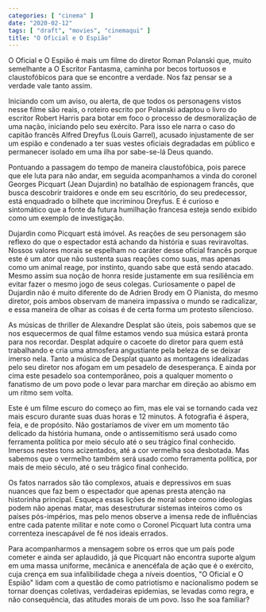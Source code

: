 ```yaml
---
categories: [ "cinema" ]
date: "2020-02-12"
tags: [ "draft", "movies", "cinemaqui" ]
title: "O Oficial e O Espião"
---
```

O Oficial e O Espião é mais um filme do diretor Roman Polanski que,
muito semelhante a O Escritor Fantasma, caminha por becos tortuosos
e claustofóbicos para que se encontre a verdade. Nos faz pensar se a
verdade vale tanto assim.

Iniciando com um aviso, ou alerta, de que todos os personagens vistos
nesse filme são reais, o roteiro escrito por Polanski adaptou o livro do
escritor Robert Harris para botar em foco o processo de desmoralização
de uma nação, iniciando pelo seu exército. Para isso ele narra o caso
do capitão francês Alfred Dreyfus (Louis Garrel), acusado injustamente
de ser um espião e condenado a ter suas vestes oficiais degradadas em
público e permanecer isolado em uma ilha por sabe-se-lá Deus quando.

Pontuando a passagem do tempo de maneira claustofóbica, pois parece
que ele luta para não andar, em seguida acompanhamos a vinda do
coronel Georges Picquart (Jean Dujardin) no batalhão de espionagem
francês, que busca descobrir traidores e onde em seu escritório, do
seu predecessor, está enquadrado o bilhete que incriminou Dreyfus. E
é curioso e sintomático que a fonte da futura humilhação francesa
esteja sendo exibido como um exemplo de investigação.

Dujardin como Picquart está imóvel. As reações de seu personagem
são reflexo do que o espectador está achando da história e suas
reviravoltas. Nossos valores morais se espelham no caráter desse oficial
francês porque este é um ator que não sustenta suas reações como
suas, mas apenas como um animal reage, por instinto, quando sabe que está
sendo atacado. Mesmo assim sua noção de honra reside justamente em sua
resiliência em evitar fazer o mesmo jogo de seus colegas. Curiosamente
o papel de Dujardin não é muito diferente do de Adrien Brody em O
Pianista, do mesmo diretor, pois ambos observam de maneira impassiva
o mundo se radicalizar, e essa maneira de olhar as coisas é de certa
forma um protesto silencioso.

As músicas de thriller de Alexandre Desplat são úteis, pois sabemos que
se nos esquecermos de qual filme estamos vendo sua música estará pronta
para nos recordar. Desplat adquire o cacoete do diretor para quem está
trabalhando e cria uma atmosfera angustiante pela beleza de se deixar
imerso nela. Tanto a música de Desplat quanto as montagens idealizadas
pelo seu diretor nos afogam em um pesadelo de desesperança. E ainda
por cima este pesadelo soa contemporâneo, pois a qualquer momento o
fanatismo de um povo pode o levar para marchar em direção ao abismo
em um ritmo sem volta.

Este é um filme escuro do começo ao fim, mas ele vai se tornando cada
vez mais escuro durante suas duas horas e 12 minutos. A fotografia é
áspera, feia, e de propósito. Não gostaríamos de viver em um momento
tão delicado da história humana, onde o antissemitismo será usado
como ferramenta política por meio século até o seu trágico final
conhecido. Imersos nestes tons acizentados, até a cor vermelha soa
desbotada. Mas sabemos que o vermelho também será usado como ferramenta
política, por mais de meio século, até o seu trágico final conhecido.

Os fatos narrados são tão complexos, atuais e depressivos em suas
nuances que faz bem o espectador que apenas presta atenção na historinha
principal. Esqueça essas lições de moral sobre como ideologias podem
não apenas matar, mas desestruturar sistemas inteiros como os países
pós-impérios, mas pelo menos observe a imensa rede de influências
entre cada patente militar e note como o Coronel Picquart luta contra
uma correnteza inescapável de fé nos ideais errados.

Para acompanharmos a mensagem sobre os erros que um país pode cometer
e ainda ser aplaudido, já que Picquart não encontra suporte algum em
uma massa uniforme, mecânica e anencéfala de ação que é o exército,
cuja crença em sua infalibilidade chega a níveis doentios, "O Oficial
e O Espião" lidam com a questão de como patriotismo e nacionalismo
podem se tornar doenças coletivas, verdadeiras epidemias, se levadas
como regra, e não consequência, das atitudes morais de um povo. Isso
lhe soa familiar?
